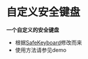 # 自定义安全键盘

**一个自定义的安全键盘**

* 根据[SafeKeyboard](https://github.com/SValence/SafeKeyboard)修改而来
* 使用方法请参见demo
